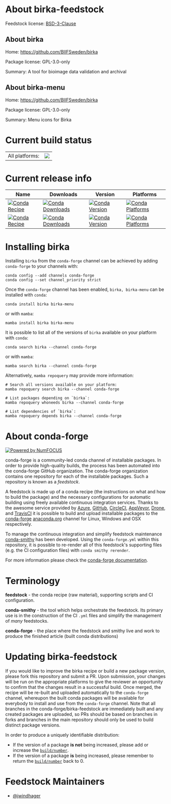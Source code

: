 About birka-feedstock
=====================

Feedstock license: [BSD-3-Clause](https://github.com/conda-forge/birka-feedstock/blob/main/LICENSE.txt)


About birka
-----------

Home: https://github.com/BIIFSweden/birka

Package license: GPL-3.0-only

Summary: A tool for bioimage data validation and archival

About birka-menu
----------------

Home: https://github.com/BIIFSweden/birka

Package license: GPL-3.0-only

Summary: Menu icons for Birka

Current build status
====================


<table><tr><td>All platforms:</td>
    <td>
      <a href="https://dev.azure.com/conda-forge/feedstock-builds/_build/latest?definitionId=21502&branchName=main">
        <img src="https://dev.azure.com/conda-forge/feedstock-builds/_apis/build/status/birka-feedstock?branchName=main">
      </a>
    </td>
  </tr>
</table>

Current release info
====================

| Name | Downloads | Version | Platforms |
| --- | --- | --- | --- |
| [![Conda Recipe](https://img.shields.io/badge/recipe-birka-green.svg)](https://anaconda.org/conda-forge/birka) | [![Conda Downloads](https://img.shields.io/conda/dn/conda-forge/birka.svg)](https://anaconda.org/conda-forge/birka) | [![Conda Version](https://img.shields.io/conda/vn/conda-forge/birka.svg)](https://anaconda.org/conda-forge/birka) | [![Conda Platforms](https://img.shields.io/conda/pn/conda-forge/birka.svg)](https://anaconda.org/conda-forge/birka) |
| [![Conda Recipe](https://img.shields.io/badge/recipe-birka--menu-green.svg)](https://anaconda.org/conda-forge/birka-menu) | [![Conda Downloads](https://img.shields.io/conda/dn/conda-forge/birka-menu.svg)](https://anaconda.org/conda-forge/birka-menu) | [![Conda Version](https://img.shields.io/conda/vn/conda-forge/birka-menu.svg)](https://anaconda.org/conda-forge/birka-menu) | [![Conda Platforms](https://img.shields.io/conda/pn/conda-forge/birka-menu.svg)](https://anaconda.org/conda-forge/birka-menu) |

Installing birka
================

Installing `birka` from the `conda-forge` channel can be achieved by adding `conda-forge` to your channels with:

```
conda config --add channels conda-forge
conda config --set channel_priority strict
```

Once the `conda-forge` channel has been enabled, `birka, birka-menu` can be installed with `conda`:

```
conda install birka birka-menu
```

or with `mamba`:

```
mamba install birka birka-menu
```

It is possible to list all of the versions of `birka` available on your platform with `conda`:

```
conda search birka --channel conda-forge
```

or with `mamba`:

```
mamba search birka --channel conda-forge
```

Alternatively, `mamba repoquery` may provide more information:

```
# Search all versions available on your platform:
mamba repoquery search birka --channel conda-forge

# List packages depending on `birka`:
mamba repoquery whoneeds birka --channel conda-forge

# List dependencies of `birka`:
mamba repoquery depends birka --channel conda-forge
```


About conda-forge
=================

[![Powered by
NumFOCUS](https://img.shields.io/badge/powered%20by-NumFOCUS-orange.svg?style=flat&colorA=E1523D&colorB=007D8A)](https://numfocus.org)

conda-forge is a community-led conda channel of installable packages.
In order to provide high-quality builds, the process has been automated into the
conda-forge GitHub organization. The conda-forge organization contains one repository
for each of the installable packages. Such a repository is known as a *feedstock*.

A feedstock is made up of a conda recipe (the instructions on what and how to build
the package) and the necessary configurations for automatic building using freely
available continuous integration services. Thanks to the awesome service provided by
[Azure](https://azure.microsoft.com/en-us/services/devops/), [GitHub](https://github.com/),
[CircleCI](https://circleci.com/), [AppVeyor](https://www.appveyor.com/),
[Drone](https://cloud.drone.io/welcome), and [TravisCI](https://travis-ci.com/)
it is possible to build and upload installable packages to the
[conda-forge](https://anaconda.org/conda-forge) [anaconda.org](https://anaconda.org/)
channel for Linux, Windows and OSX respectively.

To manage the continuous integration and simplify feedstock maintenance
[conda-smithy](https://github.com/conda-forge/conda-smithy) has been developed.
Using the ``conda-forge.yml`` within this repository, it is possible to re-render all of
this feedstock's supporting files (e.g. the CI configuration files) with ``conda smithy rerender``.

For more information please check the [conda-forge documentation](https://conda-forge.org/docs/).

Terminology
===========

**feedstock** - the conda recipe (raw material), supporting scripts and CI configuration.

**conda-smithy** - the tool which helps orchestrate the feedstock.
                   Its primary use is in the construction of the CI ``.yml`` files
                   and simplify the management of *many* feedstocks.

**conda-forge** - the place where the feedstock and smithy live and work to
                  produce the finished article (built conda distributions)


Updating birka-feedstock
========================

If you would like to improve the birka recipe or build a new
package version, please fork this repository and submit a PR. Upon submission,
your changes will be run on the appropriate platforms to give the reviewer an
opportunity to confirm that the changes result in a successful build. Once
merged, the recipe will be re-built and uploaded automatically to the
`conda-forge` channel, whereupon the built conda packages will be available for
everybody to install and use from the `conda-forge` channel.
Note that all branches in the conda-forge/birka-feedstock are
immediately built and any created packages are uploaded, so PRs should be based
on branches in forks and branches in the main repository should only be used to
build distinct package versions.

In order to produce a uniquely identifiable distribution:
 * If the version of a package **is not** being increased, please add or increase
   the [``build/number``](https://docs.conda.io/projects/conda-build/en/latest/resources/define-metadata.html#build-number-and-string).
 * If the version of a package **is** being increased, please remember to return
   the [``build/number``](https://docs.conda.io/projects/conda-build/en/latest/resources/define-metadata.html#build-number-and-string)
   back to 0.

Feedstock Maintainers
=====================

* [@jwindhager](https://github.com/jwindhager/)

